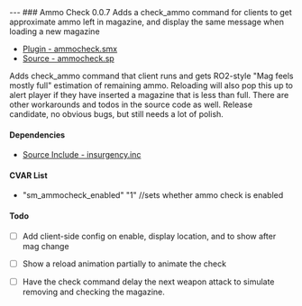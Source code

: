 <a name='ammocheck'>
---
### Ammo Check 0.0.7</a>
Adds a check_ammo command for clients to get approximate ammo left in magazine, and display the same message when loading a new magazine

 * [Plugin - ammocheck.smx](plugins/ammocheck.smx?raw=true)
 * [Source - ammocheck.sp](https://raw.githubusercontent.com/jaredballou/insurgency-sourcemod/master/scripting/ammocheck.sp)

Adds check_ammo command that client runs and gets RO2-style "Mag feels mostly full" estimation of remaining ammo. Reloading will also pop this up to alert player if they have inserted a magazine that is less than full. There are other workarounds and todos in the source code as well. Release candidate, no obvious bugs, but still needs a lot of polish.

#### Dependencies
 * [Source Include - insurgency.inc](https://raw.githubusercontent.com/jaredballou/insurgency-sourcemod/master/scripting/include/insurgency.inc)

#### CVAR List
 * "sm_ammocheck_enabled" "1" //sets whether ammo check is enabled

#### Todo
 * [ ] Add client-side config on enable, display location, and to show after mag change
 * [ ] Show a reload animation partially to animate the check
 * [ ] Have the check command delay the next weapon attack to simulate removing and checking the magazine.

